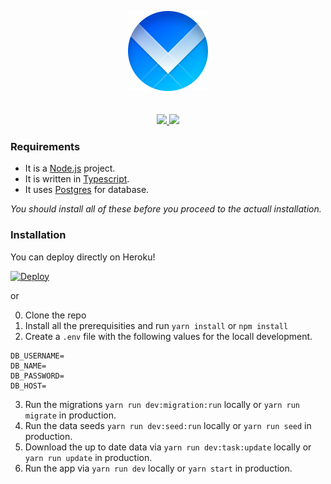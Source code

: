 <p align="center">
  <img src="./logo.png" width="128" height="128">
  <br>
  <br>
  <br>
    <a href="https://www.codacy.com/manual/rojcyk/viewports-server?utm_source=github.com&amp;utm_medium=referral&amp;utm_content=rojcyk/viewports-server&amp;utm_campaign=Badge_Grade">
       <img src="https://app.codacy.com/project/badge/Grade/350480bc997b459eaae80a2590dde884">
    </a>
    <a href="https://david-dm.org/rojcyk/viewports-server">
       <img src="https://david-dm.org/rojcyk/viewports-server.svg">
    </a>
</p>


### Requirements

- It is a [Node.js](https://nodejs.org/en/) project.
- It is written in [Typescript](https://www.typescriptlang.org/).
- It uses [Postgres](https://www.postgresql.org/download/) for database.

_You should install all of these before you proceed to the actuall installation._

### Installation

You can deploy directly on Heroku!

[![Deploy](https://www.herokucdn.com/deploy/button.svg)](https://heroku.com/deploy)

or

0. Clone the repo
1. Install all the prerequisities and run `yarn install` or `npm install`
2. Create a `.env` file with the following values for the locall development.

```
DB_USERNAME=
DB_NAME=
DB_PASSWORD=    
DB_HOST=
```

3. Run the migrations `yarn run dev:migration:run` locally or `yarn run migrate` in production.
4. Run the data seeds `yarn run dev:seed:run` locally or `yarn run seed` in production.
5. Download the up to date data via `yarn run dev:task:update` locally or `yarn run update` in production.
6. Run the app via `yarn run dev` locally or `yarn start` in production.
